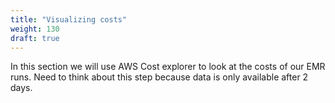 ```yaml
---
title: "Visualizing costs"
weight: 130
draft: true
---
```


In this section we will use AWS Cost explorer to look at the costs of our EMR runs. Need to think about this step because data is only available after 2 days.